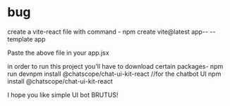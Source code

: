 # bug
create a vite-react file with command - npm create vite@latest app-- --template app 

Paste the above file in your app.jsx

in order to run this project you'll have to download certain packages-
npm run devnpm install @chatscope/chat-ui-kit-react     //for the chatbot UI
npm install @chatscope/chat-ui-kit-react


I hope you like simple UI bot BRUTUS!

